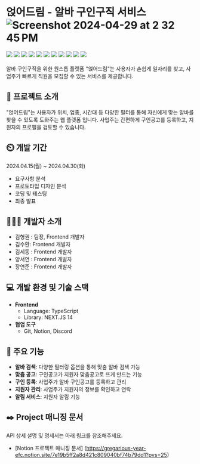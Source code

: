# 얹어드림 - 알바 구인구직 서비스![Screenshot 2024-04-29 at 2 32 45 PM](https://github.com/royxk/codeit_team5_project/assets/105695762/525cee9f-ec73-43ea-8ea5-e619df7c3335)

<div align-center><img src="https://img.shields.io/badge/html5-E34F26?style=for-the-badge&logo=html5&logoColor=white">
<img src="https://img.shields.io/badge/css3-1572B6?style=for-the-badge&logo=css3&logoColor=white">
<img src="https://img.shields.io/badge/javascript-F7DF1E?style=for-the-badge&logo=javascript&logoColor=white">
<img src="https://img.shields.io/badge/next-000000?style=for-the-badge&logo=Next.js&logoColor=white">
<img src="https://img.shields.io/badge/Tailwind-1572B6?style=for-the-badge&logo=Tailwind CSS&logoColor=white">
<img src="https://img.shields.io/badge/Notion-000000?style=for-the-badge&logo=Notion&logoColor=white">
<img src="https://img.shields.io/badge/Vercel-000000?style=for-the-badge&logo=Vercel&logoColor=white">
<img src="https://img.shields.io/badge/React-61DAFB?style=for-the-badge&logo=React&logoColor=white">
<img src="https://img.shields.io/badge/GitHub-181717?style=for-the-badge&logo=GitHub&logoColor=white">
<img src="https://img.shields.io/badge/Amazon S3-569A31?style=for-the-badge&logo=Amazon S3&logoColor=white">
<img src="https://img.shields.io/badge/TypeScript-3178C6?style=for-the-badge&logo=TypeScript&logoColor=white">
</div>
<br>
알바 구인구직을 위한 원스톱 플랫폼 "얹어드림"는 사용자가 손쉽게 일자리를 찾고, 사업주가 빠르게 직원을 모집할 수 있는 서비스를 제공합니다.


## 🚀 프로젝트 소개

"얹어드림"는 사용자가 위치, 업종, 시간대 등 다양한 필터를 통해 자신에게 맞는 알바를 찾을 수 있도록 도와주는 웹 플렛폼 입니다. 사업주는 간편하게 구인공고를 등록하고, 지원자의 프로필을 검토할 수 있습니다.

## ⏲️ 개발 기간

2024.04.15(월) ~ 2024.04.30(화)
- 요구사항 분석
- 프로토타입 디자인 분석
- 코딩 및 테스팅
- 최종 발표

## 🧑‍🤝‍🧑 개발자 소개

- 김형권 : 팀장, Frontend 개발자
- 김수환: Frontend 개발자
- 김세동 : Frontend 개발자
- 양서연 : Frontend 개발자
- 장연준 : Frontend 개발자

## 💻 개발 환경 및 기술 스택

- **Frontend**
  - Language: TypeScript
  - Library: NEXT.JS 14
- **협업 도구**
  - Git, Notion, Discord
 


## 📝 주요 기능

- **알바 검색**: 다양한 필터링 옵션을 통해 맞춤 알바 검색 가능
- **맞춤 공고**: 구인공고가 지원자 맞춤공고로 뜨게 만드는 기능
- **구인 등록**: 사업주가 알바 구인공고를 등록하고 관리
- **지원자 관리**: 사업주가 지원자의 정보를 확인하고 연락
- **알림 서비스**: 지원자 알림 기능

## ✒️ Project 매니징 문서

API 상세 설명 및 명세서는 아래 링크를 참조해주세요.

- [Notion 프로젝트 매니징 문서] (https://gregarious-year-efc.notion.site/7e19b5ff2a8d421c809040bf74b79dd1?pvs=25)




